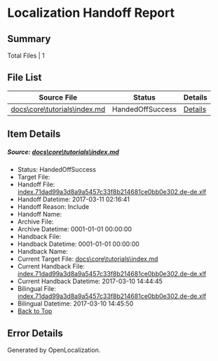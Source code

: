 # <a name='report-top'></a> Localization Handoff Report

## Summary
 Total Files | 1

## File List
 Source File | Status | Details 
 ----------- | ------ | ------- 
 [docs\core\tutorials\index.md](https://github.com/dotnet/docs/blob/fd4a7f823828f1d7074cdef3ad98a9f341c88051/docs/core/tutorials/index.md) | HandedOffSuccess | [Details](#f12d60a44bc004920ba72c58eeea2795429401fb101)

## Item Details
##### <a name='f12d60a44bc004920ba72c58eeea2795429401fb101'></a> Source: [docs\core\tutorials\index.md](https://github.com/dotnet/docs/blob/fd4a7f823828f1d7074cdef3ad98a9f341c88051/docs/core/tutorials/index.md)
* Status: HandedOffSuccess
* Target File: 
* Handoff File: [index.71dad99a3d8a9a5457c33f8b214681ce0bb0e302.de-de.xlf](https://github.com/dotnet/docs.handoff/blob/c3674a280c8de101541c0083c9bdf0159beb3657/ol-handoff/dotnet/docs.de-de/master/dotnet-core/index.71dad99a3d8a9a5457c33f8b214681ce0bb0e302.de-de.xlf)
* Handoff Datetime: 2017-03-11 02:16:41
* Handoff Reason: Include
* Handoff Name: 
* Archive File: 
* Archive Datetime: 0001-01-01 00:00:00
* Handback File: 
* Handback Datetime: 0001-01-01 00:00:00
* Handback Name: 
* Current Target File: [docs\core\tutorials\index.md](https://github.com/dotnet/docs.de-de/blob/4dc1707ac3fd2fa5834371b609a8dffca6cb2369/docs/core/tutorials/index.md)
* Current Handback File: [index.71dad99a3d8a9a5457c33f8b214681ce0bb0e302.de-de.xlf](https://github.com/dotnet/docs.handback/blob/1108f9f78260c6ae299ffe0dde7ff733de042942/ol-handback/dotnet/docs.de-de/master/dotnet-core/index.71dad99a3d8a9a5457c33f8b214681ce0bb0e302.de-de.xlf)
* Current Handback Datetime: 2017-03-10 14:44:45
* Bilingual File: [index.71dad99a3d8a9a5457c33f8b214681ce0bb0e302.de-de.xlf](https://github.com/dotnet/docs.handback/blob/1108f9f78260c6ae299ffe0dde7ff733de042942/ol-handback/dotnet/docs.de-de/master/dotnet-core/index.71dad99a3d8a9a5457c33f8b214681ce0bb0e302.de-de.xlf)
* Bilingual Datetime: 2017-03-10 14:45:50
* [Back to Top](#report-top)


## Error Details

Generated by OpenLocalization.
